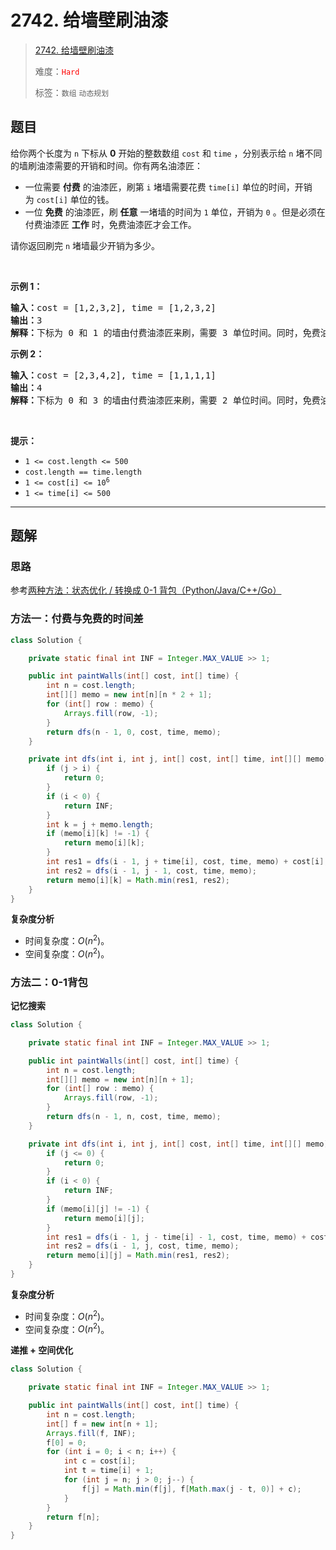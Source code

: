 # 2742. 给墙壁刷油漆

> [2742. 给墙壁刷油漆](https://leetcode.cn/problems/painting-the-walls/)
>
> 难度：<font color=red>`Hard`</font>
>
> 标签：`数组` `动态规划`

## 题目

<p>给你两个长度为 <code>n</code>&nbsp;下标从 <strong>0</strong>&nbsp;开始的整数数组&nbsp;<code>cost</code> 和&nbsp;<code>time</code>&nbsp;，分别表示给&nbsp;<code>n</code>&nbsp;堵不同的墙刷油漆需要的开销和时间。你有两名油漆匠：</p>

<ul>
	<li>一位需要 <strong>付费</strong>&nbsp;的油漆匠，刷第&nbsp;<code>i</code>&nbsp;堵墙需要花费&nbsp;<code>time[i]</code>&nbsp;单位的时间，开销为&nbsp;<code>cost[i]</code>&nbsp;单位的钱。</li>
	<li>一位 <strong>免费</strong>&nbsp;的油漆匠，刷 <strong>任意</strong>&nbsp;一堵墙的时间为&nbsp;<code>1</code>&nbsp;单位，开销为&nbsp;<code>0</code>&nbsp;。但是必须在付费油漆匠&nbsp;<strong>工作</strong>&nbsp;时，免费油漆匠才会工作。</li>
</ul>

<p>请你返回刷完 <code>n</code>&nbsp;堵墙最少开销为多少。</p>

<p>&nbsp;</p>

<p><strong>示例 1：</strong></p>

<pre><b>输入：</b>cost = [1,2,3,2], time = [1,2,3,2]
<b>输出：</b>3
<strong>解释：</strong>下标为 0 和 1 的墙由付费油漆匠来刷，需要 3 单位时间。同时，免费油漆匠刷下标为 2 和 3 的墙，需要 2 单位时间，开销为 0 。总开销为 1 + 2 = 3 。
</pre>

<p><strong>示例 2：</strong></p>

<pre><b>输入：</b>cost = [2,3,4,2], time = [1,1,1,1]
<b>输出：</b>4
<b>解释：</b>下标为 0 和 3 的墙由付费油漆匠来刷，需要 2 单位时间。同时，免费油漆匠刷下标为 1 和 2 的墙，需要 2 单位时间，开销为 0 。总开销为 2 + 2 = 4 。
</pre>

<p>&nbsp;</p>

<p><strong>提示：</strong></p>

<ul>
	<li><code>1 &lt;= cost.length &lt;= 500</code></li>
	<li><code>cost.length == time.length</code></li>
	<li><code>1 &lt;= cost[i] &lt;= 10<sup>6</sup></code></li>
	<li><code>1 &lt;= time[i] &lt;= 500</code></li>
</ul>


--------------------

## 题解

### 思路

参考[两种方法：状态优化 / 转换成 0-1 背包（Python/Java/C++/Go）](https://leetcode.cn/problems/painting-the-walls/solutions/2312808/xuan-huo-bu-xuan-de-dian-xing-si-lu-by-e-ulcd)

### 方法一：付费与免费的时间差

```java
class Solution {

    private static final int INF = Integer.MAX_VALUE >> 1;

    public int paintWalls(int[] cost, int[] time) {
        int n = cost.length;
        int[][] memo = new int[n][n * 2 + 1];
        for (int[] row : memo) {
            Arrays.fill(row, -1);
        }
        return dfs(n - 1, 0, cost, time, memo);
    }

    private int dfs(int i, int j, int[] cost, int[] time, int[][] memo) {
        if (j > i) {
            return 0;
        }
        if (i < 0) {
            return INF;
        }
        int k = j + memo.length;
        if (memo[i][k] != -1) {
            return memo[i][k];
        }
        int res1 = dfs(i - 1, j + time[i], cost, time, memo) + cost[i];
        int res2 = dfs(i - 1, j - 1, cost, time, memo);
        return memo[i][k] = Math.min(res1, res2);
    }
}
```

**复杂度分析**

- 时间复杂度：$O(n^2)$。
- 空间复杂度：$O(n^2)$。

### 方法二：0-1背包

**记忆搜索**

```java
class Solution {

    private static final int INF = Integer.MAX_VALUE >> 1;

    public int paintWalls(int[] cost, int[] time) {
        int n = cost.length;
        int[][] memo = new int[n][n + 1];
        for (int[] row : memo) {
            Arrays.fill(row, -1);
        }
        return dfs(n - 1, n, cost, time, memo);
    }

    private int dfs(int i, int j, int[] cost, int[] time, int[][] memo) {
        if (j <= 0) {
            return 0;
        }
        if (i < 0) {
            return INF;
        }
        if (memo[i][j] != -1) {
            return memo[i][j];
        }
        int res1 = dfs(i - 1, j - time[i] - 1, cost, time, memo) + cost[i];
        int res2 = dfs(i - 1, j, cost, time, memo);
        return memo[i][j] = Math.min(res1, res2);
    }
}
```

**复杂度分析**

- 时间复杂度：$O(n^2)$。
- 空间复杂度：$O(n^2)$。

**递推 + 空间优化**

```java
class Solution {

    private static final int INF = Integer.MAX_VALUE >> 1;

    public int paintWalls(int[] cost, int[] time) {
        int n = cost.length;
        int[] f = new int[n + 1];
        Arrays.fill(f, INF);
        f[0] = 0;
        for (int i = 0; i < n; i++) {
            int c = cost[i];
            int t = time[i] + 1;
            for (int j = n; j > 0; j--) {
                f[j] = Math.min(f[j], f[Math.max(j - t, 0)] + c);
            }
        }
        return f[n];
    }
}
```

